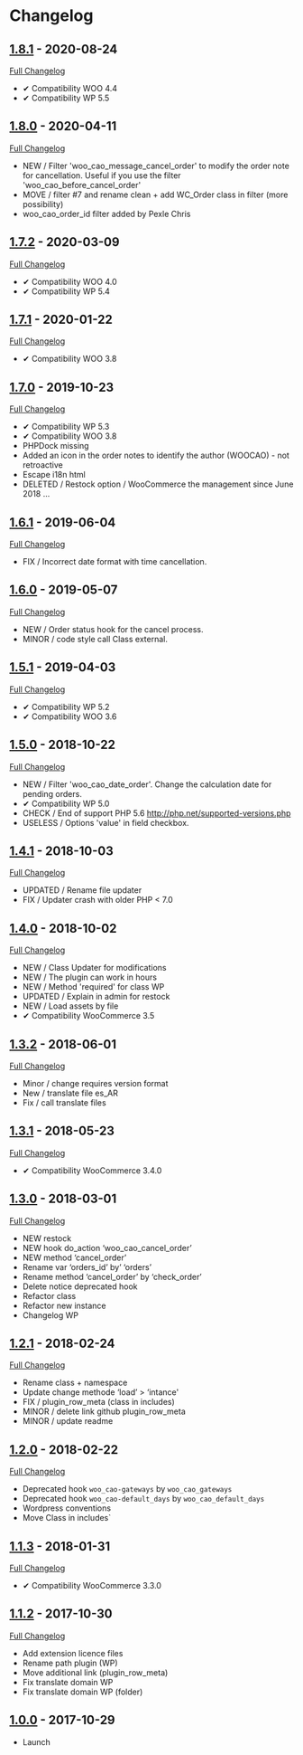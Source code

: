 # Changelog

## [1.8.1](https://github.com/rvola/woo-cancel-abandoned-order/tree/1.8.1) - 2020-08-24
[Full Changelog](https://github.com/rvola/woo-cancel-abandoned-order/compare/1.8.0...1.8.1)

* ✔︎ Compatibility WOO 4.4
* ✔︎ Compatibility WP 5.5

## [1.8.0](https://github.com/rvola/woo-cancel-abandoned-order/tree/1.8.0) - 2020-04-11
[Full Changelog](https://github.com/rvola/woo-cancel-abandoned-order/compare/1.7.2...1.8.0)

* NEW / Filter 'woo_cao_message_cancel_order' to modify the order note for cancellation. Useful if you use the filter 'woo_cao_before_cancel_order'
* MOVE / filter #7 and rename clean + add WC_Order class in filter (more possibility)
* woo_cao_order_id filter added by Pexle Chris

## [1.7.2](https://github.com/rvola/woo-cancel-abandoned-order/tree/1.7.2) - 2020-03-09
[Full Changelog](https://github.com/rvola/woo-cancel-abandoned-order/compare/1.7.1...1.7.2)

* ✔︎ Compatibility WOO 4.0
* ✔︎ Compatibility WP 5.4

## [1.7.1](https://github.com/rvola/woo-cancel-abandoned-order/tree/1.7.1) - 2020-01-22
[Full Changelog](https://github.com/rvola/woo-cancel-abandoned-order/compare/1.7.0...1.7.1)

* ✔︎ Compatibility WOO 3.8

## [1.7.0](https://github.com/rvola/woo-cancel-abandoned-order/tree/1.7.0) - 2019-10-23
[Full Changelog](https://github.com/rvola/woo-cancel-abandoned-order/compare/1.6.1...1.7.0)

* ✔︎ Compatibility WP 5.3
* ✔︎ Compatibility WOO 3.8
* PHPDock missing
* Added an icon in the order notes to identify the author (WOOCAO) - not retroactive
* Escape i18n html
* DELETED / Restock option / WooCommerce the management since June 2018 ...


## [1.6.1](https://github.com/rvola/woo-cancel-abandoned-order/tree/1.6.1) - 2019-06-04
[Full Changelog](https://github.com/rvola/woo-cancel-abandoned-order/compare/1.6.0...1.6.1)

* FIX / Incorrect date format with time cancellation.

## [1.6.0](https://github.com/rvola/woo-cancel-abandoned-order/tree/1.6.0) - 2019-05-07
[Full Changelog](https://github.com/rvola/woo-cancel-abandoned-order/compare/1.5.1...1.6.0)

* NEW / Order status hook for the cancel process.
* MINOR / code style call Class external.

## [1.5.1](https://github.com/rvola/woo-cancel-abandoned-order/tree/1.5.1) - 2019-04-03
[Full Changelog](https://github.com/rvola/woo-cancel-abandoned-order/compare/1.5.0...1.5.1)

* ✔︎ Compatibility WP 5.2
* ✔︎ Compatibility WOO 3.6

## [1.5.0](https://github.com/rvola/woo-cancel-abandoned-order/tree/1.5.0) - 2018-10-22
[Full Changelog](https://github.com/rvola/woo-cancel-abandoned-order/compare/1.4.1...1.5.0)

* NEW / Filter 'woo_cao_date_order'. Change the calculation date for pending orders.
* ✔︎ Compatibility WP 5.0
* CHECK / End of support PHP 5.6 http://php.net/supported-versions.php
* USELESS / Options 'value' in field checkbox.

## [1.4.1](https://github.com/rvola/woo-cancel-abandoned-order/tree/1.4.1) - 2018-10-03
[Full Changelog](https://github.com/rvola/woo-cancel-abandoned-order/compare/1.4.0...1.4.1)

* UPDATED / Rename file updater
* FIX / Updater crash with older PHP < 7.0

## [1.4.0](https://github.com/rvola/woo-cancel-abandoned-order/tree/1.4.0) - 2018-10-02
[Full Changelog](https://github.com/rvola/woo-cancel-abandoned-order/compare/1.3.2...1.4.0)

* NEW / Class Updater for modifications
* NEW / The plugin can work in hours
* NEW / Method 'required' for class WP
* UPDATED / Explain in admin for restock
* NEW / Load assets by file
* ✔︎ Compatibility WooCommerce 3.5

## [1.3.2](https://github.com/rvola/woo-cancel-abandoned-order/tree/1.3.2) - 2018-06-01
[Full Changelog](https://github.com/rvola/woo-cancel-abandoned-order/compare/1.3.1...1.3.2)

* Minor / change requires version format
* New / translate file es_AR
* Fix / call translate files

## [1.3.1](https://github.com/rvola/woo-cancel-abandoned-order/tree/1.3.1) - 2018-05-23
[Full Changelog](https://github.com/rvola/woo-cancel-abandoned-order/compare/1.3.0...1.3.1)

* ✔︎ Compatibility WooCommerce 3.4.0

## [1.3.0](https://github.com/rvola/woo-cancel-abandoned-order/tree/1.3.0) - 2018-03-01
[Full Changelog](https://github.com/rvola/woo-cancel-abandoned-order/compare/1.2.1...1.3.0)

* NEW restock
* NEW hook do_action ‘woo_cao_cancel_order’
* NEW method ‘cancel_order’
* Rename var ‘orders_id’ by’ ‘orders’
* Rename method ‘cancel_order’ by ‘check_order’
* Delete notice deprecated hook
* Refactor class
* Refactor new instance
* Changelog WP

## [1.2.1](https://github.com/rvola/woo-cancel-abandoned-order/tree/1.2.1) - 2018-02-24
[Full Changelog](https://github.com/rvola/woo-cancel-abandoned-order/compare/1.2.0...1.2.1)

* Rename class + namespace
* Update change methode ‘load’ > ‘intance'
* FIX / plugin_row_meta (class in includes)
* MINOR / delete link github plugin_row_meta
* MINOR / update readme

## [1.2.0](https://github.com/rvola/woo-cancel-abandoned-order/tree/1.2.0) - 2018-02-22
[Full Changelog](https://github.com/rvola/woo-cancel-abandoned-order/compare/1.1.3...1.2.0)

* Deprecated hook `woo_cao-gateways` by `woo_cao_gateways`
* Deprecated hook `woo_cao-default_days` by `woo_cao_default_days`
* Wordpress conventions
* Move Class in includes`

## [1.1.3](https://github.com/rvola/woo-cancel-abandoned-order/tree/1.1.3) - 2018-01-31
[Full Changelog](https://github.com/rvola/woo-cancel-abandoned-order/compare/1.1.2...1.1.3)

* ✔︎ Compatibility WooCommerce 3.3.0

## [1.1.2](https://github.com/rvola/woo-cancel-abandoned-order/tree/1.1.2) - 2017-10-30
[Full Changelog](https://github.com/rvola/woo-cancel-abandoned-order/compare/1.0.0...1.1.2)

* Add extension licence files
* Rename path plugin (WP)
* Move additional link (plugin_row_meta)
* Fix translate domain WP
* Fix translate domain WP (folder)

## [1.0.0](https://github.com/rvola/woo-cancel-abandoned-order/tree/1.0.0) - 2017-10-29

* Launch
